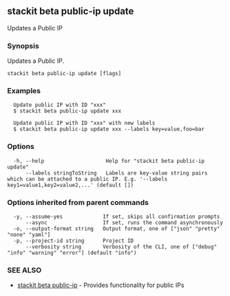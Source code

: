 ## stackit beta public-ip update

Updates a Public IP

### Synopsis

Updates a Public IP.

```
stackit beta public-ip update [flags]
```

### Examples

```
  Update public IP with ID "xxx"
  $ stackit beta public-ip update xxx

  Update public IP with ID "xxx" with new labels
  $ stackit beta public-ip update xxx --labels key=value,foo=bar
```

### Options

```
  -h, --help                    Help for "stackit beta public-ip update"
      --labels stringToString   Labels are key-value string pairs which can be attached to a public IP. E.g. '--labels key1=value1,key2=value2,...' (default [])
```

### Options inherited from parent commands

```
  -y, --assume-yes             If set, skips all confirmation prompts
      --async                  If set, runs the command asynchronously
  -o, --output-format string   Output format, one of ["json" "pretty" "none" "yaml"]
  -p, --project-id string      Project ID
      --verbosity string       Verbosity of the CLI, one of ["debug" "info" "warning" "error"] (default "info")
```

### SEE ALSO

* [stackit beta public-ip](./stackit_beta_public-ip.md)	 - Provides functionality for public IPs

